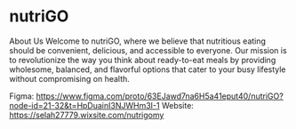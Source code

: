 # nutriGO
About Us Welcome to nutriGO, where we believe that nutritious eating should be convenient, delicious, and accessible to everyone. Our mission is to revolutionize the way you think about ready-to-eat meals by providing wholesome, balanced, and flavorful options that cater to your busy lifestyle without compromising on health.

Figma: https://www.figma.com/proto/63EJawd7na6H5a41eput40/nutriGO?node-id=21-32&t=HpDuainI3NJWHm3I-1
Website: https://selah27779.wixsite.com/nutrigomy
